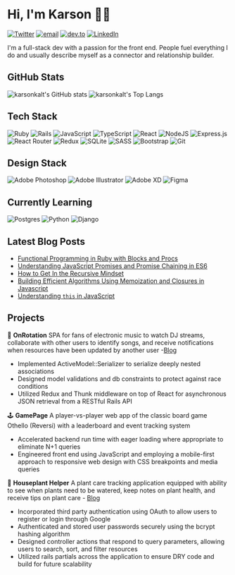 # Hi, I'm Karson 👋🏻

[![Twitter](https://img.shields.io/twitter/follow/karsonkalt?style=social)](http://www.twitter.com/karsonkalt) [![email](https://img.shields.io/badge/email-kars.kalt%40gmail.com-blue)](mailto:kars.kalt@gmail.com) [![dev.to](https://img.shields.io/badge/blog-dev.to%2Fkarsonkalt-blue)](http://www.dev.to/karsonkalt) [![LinkedIn](https://img.shields.io/badge/LinkedIn-kaltkarson-blue)](https://www.linkedin.com/in/kaltkarson/)

I'm a full-stack dev with a passion for the front end. People fuel everything I do and usually describe myself as a connector and relationship builder.

## GitHub Stats
![karsonkalt's GitHub stats](https://github-readme-stats.vercel.app/api?username=karsonkalt&show_icons=true)
![karsonkalt's Top Langs](https://github-readme-stats.vercel.app/api/top-langs/?username=karsonkalt&langs_count=8&layout=compact)

## Tech Stack
![Ruby](https://img.shields.io/badge/ruby-%23CC342D.svg?style=for-the-badge&logo=ruby&logoColor=white)
![Rails](https://img.shields.io/badge/rails-%23CC0000.svg?style=for-the-badge&logo=ruby-on-rails&logoColor=white)
![JavaScript](https://img.shields.io/badge/javascript-%23323330.svg?style=for-the-badge&logo=javascript&logoColor=%23F7DF1E)
![TypeScript](https://img.shields.io/badge/typescript-%23007ACC.svg?style=for-the-badge&logo=typescript&logoColor=white)
![React](https://img.shields.io/badge/react-%2320232a.svg?style=for-the-badge&logo=react&logoColor=%2361DAFB)
![NodeJS](https://img.shields.io/badge/node.js-6DA55F?style=for-the-badge&logo=node.js&logoColor=white)
![Express.js](https://img.shields.io/badge/express.js-%23404d59.svg?style=for-the-badge&logo=express&logoColor=%2361DAFB)
![React Router](https://img.shields.io/badge/React_Router-CA4245?style=for-the-badge&logo=react-router&logoColor=white)
![Redux](https://img.shields.io/badge/redux-%23593d88.svg?style=for-the-badge&logo=redux&logoColor=white)
![SQLite](https://img.shields.io/badge/sqlite-%2307405e.svg?style=for-the-badge&logo=sqlite&logoColor=white)
![SASS](https://img.shields.io/badge/SASS-hotpink.svg?style=for-the-badge&logo=SASS&logoColor=white)
![Bootstrap](https://img.shields.io/badge/bootstrap-%23563D7C.svg?style=for-the-badge&logo=bootstrap&logoColor=white)
![Git](https://img.shields.io/badge/git-%23F05033.svg?style=for-the-badge&logo=git&logoColor=white)

## Design Stack
![Adobe Photoshop](https://img.shields.io/badge/adobephotoshop-%2331A8FF.svg?style=for-the-badge&logo=adobephotoshop&logoColor=white)
![Adobe Illustrator](https://img.shields.io/badge/adobeillustrator-%23FF9A00.svg?style=for-the-badge&logo=adobeillustrator&logoColor=white)
![Adobe XD](https://img.shields.io/badge/Adobe%20XD-470137?style=for-the-badge&logo=Adobe%20XD&logoColor=#FF61F6)
![Figma](https://img.shields.io/badge/figma-%23F24E1E.svg?style=for-the-badge&logo=figma&logoColor=white)

## Currently Learning
![Postgres](https://img.shields.io/badge/postgres-%23316192.svg?style=for-the-badge&logo=postgresql&logoColor=white)
![Python](https://img.shields.io/badge/python-3670A0?style=for-the-badge&logo=python&logoColor=ffdd54)
![Django](https://img.shields.io/badge/django-%23092E20.svg?style=for-the-badge&logo=django&logoColor=white)

## Latest Blog Posts
<!-- BLOG-POST-LIST:START -->
- [Functional Programming in Ruby with Blocks and Procs](https://dev.to/karsonkalt/functional-programming-in-ruby-with-blocks-and-procs-362g)
- [Understanding JavaScript Promises and Promise Chaining in ES6](https://dev.to/karsonkalt/understanding-javascript-promises-and-promise-chaining-in-es6-o9)
- [How to Get In the Recursive Mindset](https://dev.to/karsonkalt/how-to-get-in-the-recursive-mindset-1lnk)
- [Building Efficient Algorithms Using Memoization and Closures in Javascript](https://dev.to/karsonkalt/building-efficient-algorithms-using-memoization-and-closures-in-javascript-5pj)
- [Understanding `this` in JavaScript](https://dev.to/karsonkalt/understanding-this-in-javascript-oe2)
<!-- BLOG-POST-LIST:END -->

## Projects
🎵 **OnRotation**  SPA for fans of electronic music to watch DJ streams, collaborate with other users to identify songs, and receive notifications when resources have been updated by another user -[Blog](https://dev.to/karsonkalt/putting-together-react-rails-and-a-whole-bunch-of-packages-to-build-a-spa-web-app-d41)
- Implemented ActiveModel::Serializer to serialize deeply nested associations
- Designed model validations and db constraints to protect against race conditions
- Utilized Redux and Thunk middleware on top of React for asynchronous JSON retrieval from a RESTful Rails API

🕹 **GamePage** A player-vs-player web app of the classic board game Othello (Reversi) with a leaderboard and event tracking system
- Accelerated backend run time with eager loading where appropriate to eliminate N+1 queries
- Engineered front end using JavaScript and employing a mobile-first approach to responsive web design with CSS breakpoints and media queries

🌱 **Houseplant Helper** A plant care tracking application equipped with ability to see when plants need to be watered, keep notes on plant health, and receive tips on plant care - [Blog](https://dev.to/karsonkalt/building-a-web-app-with-rails-1kmd)
- Incorporated third party authentication using OAuth to allow users to register or login through Google
- Authenticated and stored user passwords securely using the bcrypt hashing algorithm
- Designed controller actions that respond to query parameters, allowing users to search, sort, and filter resources
- Utilized rails partials across the application to ensure DRY code and build for future scalability

